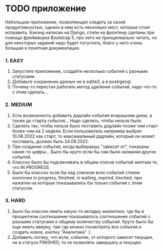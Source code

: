 # TODO приложение
Небольшое приложение, позволяющее следить за своей продуктивностью, однако в нем есть несколько мест, которые стоит исправить. Бэкэнд написан на Django, стили на фронтенд сделаны при помощи фреймворка Bootstrap 5, про него не принципиально читать, но для некоторых заданий надо будет погуглить, благо у него очень большая и понятная документация.

### 1. EASY
1. Запустите приложение, создайте несколько событий с разными статусами.
2. Добавьте сохранение данных не в sqlite3, а в postrgesql.
3. Почему-то перестал работать метод удаления событий, надо что-то с этим сделать...

### 2. MEDIUM
1. Есть возможность добавить дэдлайн события вчерашним днем, а также до старта события... Надо сделать, чтобы нельзя было.
2. Сделать так, чтобы нельзя было поставить дэдлайн позже чем старт более чем на 2 недели. Если пользователь например выбрал 10.08.2022 как старт, то максимальный дэдлайн, который он может поставить, должен быть 24.08.2022.
3. При создании события, когда выбираешь "зависит от", показаны какие-то цифры... Было бы круто если бы там были названия других событий.
4. Классно было бы подсвечивать в общем списке событий желтым те, что IN PROGRESS. 
5. Было бы классно если бы над списком всех событий стояли кнопочки in progress, finished, is waiting, expired, blocked, при нажатии на которые показывались бы только события с этим статусом.

### 3. HARD
1. Было бы классно иметь какую-то вкладку аналитики, где бы в процентном соотношении показывалось соотношение событий с разными статусами к общему количеству событий. Круто было бы еще иметь вверху, там где можно посмотреть все события и создать новое, кнопку "Аналитика" :)
2. Добавить логику, что если, событие, от которого зависит текущее, не в статусе FINISHED, то не позволять завершать и текущее.
